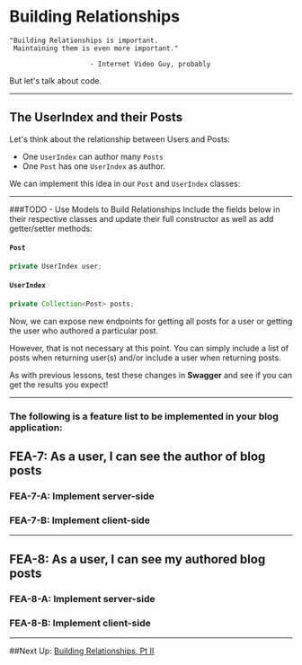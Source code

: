 # Building Relationships

```
"Building Relationships is important. 
 Maintaining them is even more important."
 
                    - Internet Video Guy, probably
```

But let's talk about code.

---
## The UserIndex and their Posts

Let's think about the relationship between Users and Posts:

- One `UserIndex` can author many `Posts`
- One `Post` has one `UserIndex` as author.

We can implement this idea in our `Post` and `UserIndex` classes:

---
###TODO - Use Models to Build Relationships
Include the fields below in their respective classes and update their full constructor as well as add getter/setter methods:


#### `Post`

```JAVA
private UserIndex user;
```

#### `UserIndex`

```JAVA
private Collection<Post> posts;
```


Now, we can expose new endpoints for getting all posts for a user or getting the user who authored a particular post.

However, that is not necessary at this point. You can simply include a list of posts when returning user(s) and/or include a user when returning posts.

As with previous lessons, test these changes in **Swagger** and see if you can get the results you expect!

---

### The following is a feature list to be implemented in your blog application:

## FEA-7: As a user, I can see the author of blog posts

### FEA-7-A: Implement server-side
### FEA-7-B: Implement client-side

---
## FEA-8: As a user, I can see my authored blog posts

### FEA-8-A: Implement server-side
### FEA-8-B: Implement client-side

---

##Next Up: [Building Relationships, Pt II](10-building-relationships-ii.md)
